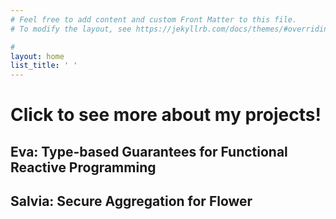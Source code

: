 ```yaml
---
# Feel free to add content and custom Front Matter to this file.
# To modify the layout, see https://jekyllrb.com/docs/themes/#overriding-theme-defaults

#
layout: home
list_title: ' '
---
```


# Click to see more about my projects!

## Eva: Type-based Guarantees for Functional Reactive Programming
## Salvia: Secure Aggregation for Flower
